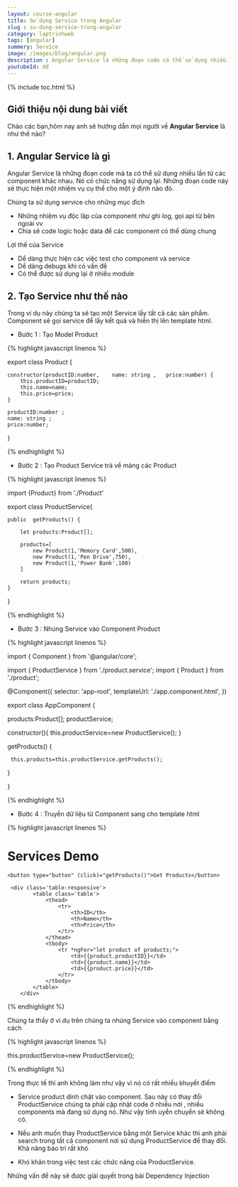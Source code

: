 ```yaml
---
layout: course-angular
title: Sử dụng Service trong Angular  
slug : su-dung-service-trong-angular
category: laptrinhweb
tags: [angular]
summery: Service   
image: /images/blog/angular.png
description : Angular Service là những đoạn code có thể sử dụng nhiều lần từ các component khác nhau. Bài viết dưới đây sẽ giúp bạn hiểu rõ hơn về Service trong Angular cũng như mục đích và ưu điểm khi sử dụng Service trong Angular gồm những gì. Đồng thời hướng dẫn cách làm để tạo Service trong Angular và chỉ ra những nhược điểm và cách khắc phục trong một số trường hợp khi sử dụng Service trong Angular.
youtubeId: dđ
---
```


{% include toc.html %}

## **Giới thiệu nội dung bài viết**

Chào các bạn,hôm nay anh sẽ hướng dẫn mọi người về <b>Angular Service</b> là như thế nào?

## **1. Angular Service là gì**

Angular Service là những đoạn code mà ta có thể sử dụng nhiều lần từ các component khác nhau. Nó có chức năng sử dụng lại. Những đoạn code này sẽ thực hiện một nhiệm vụ cụ thể cho một ý định nào đó. 

Chúng ta sử dụng service cho những mục đích

- Những nhiệm vụ độc lập của component như ghi log, gọi api từ bên ngoài vv
- Chia sẽ code logic hoặc data để các component có thể dùng chung

Lợi thế của Service

- Dể dàng thực hiện các việc test cho component và service
- Dể dàng debugs khi có vấn đề
- Có thể được sử dụng lại ở nhiều module  

## **2. Tạo Service như thế nào**

Trong ví dụ này chúng ta sẽ tạo một Service lấy tất cả các sản phẩm. Component sẽ gọi service để lấy kết quả và hiển thị lên template html.

- Bước 1 : Tạo Model Product

{% highlight javascript linenos %}

export class Product { 
 
    constructor(productID:number,    name: string ,   price:number) {
        this.productID=productID;
        this.name=name;
        this.price=price;
    }
 
    productID:number ;
    name: string ;
    price:number;
 
}

{% endhighlight %} 

- Bước 2 : Tạo Product Service trả về mảng các Product

{% highlight javascript linenos %}

import {Product} from './Product'
 
export class ProductService{
 
    public  getProducts() {
 
        let products:Product[];
 
        products=[
            new Product(1,'Memory Card',500),
            new Product(1,'Pen Drive',750),
            new Product(1,'Power Bank',100)
        ]
 
        return products;               
    }
}

{% endhighlight %} 

- Bước 3 : Nhúng Service vào Component Product

{% highlight javascript linenos %}

import { Component } from '@angular/core';
 
import { ProductService } from './product.service';
import { Product } from './product';
 
@Component({
  selector: 'app-root',
  templateUrl: './app.component.html',
})
 
export class AppComponent
{
 
   products:Product[];
   productService;
 
   constructor(){
     this.productService=new ProductService();
   }
 
   getProducts() {
     
     this.products=this.productService.getProducts();
   }
  
}


{% endhighlight %} 

- Bước 4 : Truyền dữ liệu từ Component sang cho template html

{% highlight javascript linenos %}

<div class="container">
    <h1 class="heading"><strong>Services </strong>Demo</h1>
 
    <button type="button" (click)="getProducts()">Get Products</button>
 
     <div class='table-responsive'>
            <table class='table'>
                <thead>
                    <tr>
                        <th>ID</th>
                        <th>Name</th>
                        <th>Price</th>
                    </tr>
                </thead>
                <tbody>
                    <tr *ngFor="let product of products;">
                        <td>{{product.productID}}</td>
                        <td>{{product.name}}</td>
                        <td>{{product.price}}</td>
                    </tr>
                </tbody>
            </table>
        </div>
 
</div>
{% endhighlight %} 

Chúng ta thấy ở ví dụ trên chúng ta nhúng Service vào component bằng cách

{% highlight javascript linenos %}

this.productService=new ProductService();

{% endhighlight %} 

Trong thực tế thì anh không làm như vậy vì nó có rất nhiều khuyết điểm

- Service product dính chặt vào component. Sau này có thay đổi ProductService chúng ta phải cập nhật code ở nhiều nơi , nhiều components mà đang sử dụng nó. Như vậy tính uyển chuyển sẽ không có.

- Nếu anh muốn thay ProductService bằng một Service khác thì anh phải search trong tất cả component nơi sử dụng ProductService để thay đổi. Khả năng bảo trì rất khó

- Khó khăn trong việc test các chức năng của ProductService.

Những vấn đề này sẽ được giải quyết trong bài Dependency Injection








